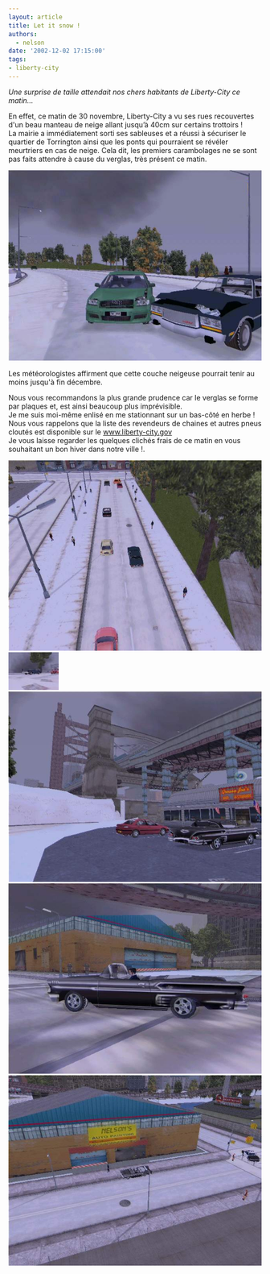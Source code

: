 ```yaml
---
layout: article
title: Let it snow !
authors:
  - nelson
date: '2002-12-02 17:15:00'
tags:
- liberty-city
---
```


_Une surprise de taille attendait nos chers habitants de Liberty-City ce matin..._

En effet, ce matin de 30 novembre, Liberty-City a vu ses rues recouvertes d'un beau manteau de neige allant jusqu’à 40cm sur certains trottoirs !  
La mairie a immédiatement sorti ses sableuses et a réussi à sécuriser le quartier de Torrington ainsi que les ponts qui pourraient se révéler meurtriers en cas de neige. Cela dit, les premiers carambolages ne se sont pas faits attendre à cause du verglas, très présent ce matin.

![](/content/images/2016/07/fsscr199.jpg)

Les météorologistes affirment que cette couche neigeuse pourrait tenir au moins jusqu'à fin décembre.

Nous vous recommandons la plus grande prudence car le verglas se forme par plaques et, est ainsi beaucoup plus imprévisible.  
Je me suis moi-même enlisé en me stationnant sur un bas-côté en herbe !  
Nous vous rappelons que la liste des revendeurs de chaines et autres pneus cloutés est disponible sur le www.liberty-city.gov  
Je vous laisse regarder les quelques clichés frais de ce matin en vous souhaitant un bon hiver dans notre ville !.

![](/content/images/2016/07/fsscr197.jpg)
![](/content/images/2016/07/fsscr198_t.jpg)
![](/content/images/2016/07/fsscr201.jpg)
![](/content/images/2016/07/fsscr202.jpg)
![](/content/images/2016/07/fsscr203.jpg)